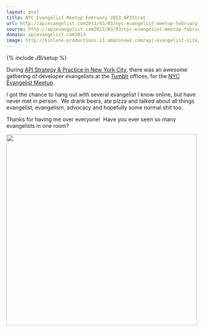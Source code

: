 ```yaml
---
layout: post
title: NYC Evangelist Meetup February 2013 APIStrat
url: http://apievangelist.com2013/03/03/nyc-evangelist-meetup-february-2013-apistrat/
source: http://apievangelist.com2013/03/03/nyc-evangelist-meetup-february-2013-apistrat/
domain: apievangelist.com2013
image: http://kinlane-productions.s3.amazonaws.com/api-evangelist-site/blog/dev-evangelist-nyc.jpeg
---
```

{% include JB/setup %}<p>
     During <a href="http://www.apistrategyconference.com/">API Strategy &amp; Practice in New York City</a>, there was an awesome gathering of developer evangelists at the <a href="http://www.tumblr.com/dashboard">Tumblr</a> offices, for the <a href="http://www.meetup.com/nycevangelists/events/104141492/" target="_blank">NYC Evangelist Meetup</a>.
</p>
<p>
     I got the chance to hang out with several evangelist I know online, but have never met in person.  We drank beers, ate pizza and talked about all things evangelist, evangelism, advocacy and hopefully some normal shit too. 
</p>
<p>
     Thanks for having me over everyone!  Have you ever seen so many evangelists in one room?
</p>
<p>
     <a href="http://www.meetup.com/nycevangelists/events/104141492/" target="_blank"><img src="https://s3.amazonaws.com/kinlane-productions/events/api-strategy-practice-conference/pics/dev-evangelist-nyc.jpeg"  width="500" /></a>
</p>
